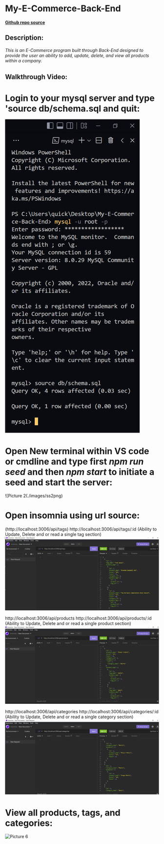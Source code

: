 # My-E-Commerce-Back-End

#### [Github repo source](https://github.com/quicksilver524/My-E-Commerce-Back-End)

## Description:

######  This is an *E-Commerce* program built through *Back-End* designed to provide the user an ability to add, update, delete, and view all products within a company. 

## Walkthrough Video:



# Login to your mysql server and type 'source db/schema.sql and quit:
![Picture 1](./images/ss1.png)

# Open New terminal within VS code or cmdline and type first *npm run seed* and then *npm start* to initiate a seed and start the server:
![Picture 2(./images/ss2png)

# Open insomnia using url source: 
(http://localhost:3006/api/tags)
http://localhost:3006/api/tags/:id (Ability to Update, Delete and or read a single tag section)
![Picture 3](./images/ss3.png)

http://localhost:3006/api/products
http://localhost:3006/api/products/:id (Ability to Update, Delete and or read a single product section)
![Picture 4](./images/ss4.png)

http://localhost:3006/api/categories
http://localhost:3006/api/categories/:id (Ability to Update, Delete and or read a single category section)
![Picture 5](./images/ss5.png)


# View all products, tags, and categories:
![Picture 6](./images/ss6.png)
